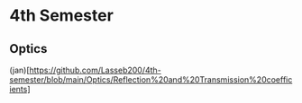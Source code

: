 # 4th Semester
## Optics
(jan)[https://github.com/Lasseb200/4th-semester/blob/main/Optics/Reflection%20and%20Transmission%20coefficients]
